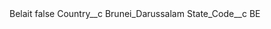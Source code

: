 <?xml version="1.0" encoding="UTF-8"?>
<CustomMetadata xmlns="http://soap.sforce.com/2006/04/metadata" xmlns:xsi="http://www.w3.org/2001/XMLSchema-instance" xmlns:xsd="http://www.w3.org/2001/XMLSchema">
    <label>Belait</label>
    <protected>false</protected>
    <values>
        <field>Country__c</field>
        <value xsi:type="xsd:string">Brunei_Darussalam</value>
    </values>
    <values>
        <field>State_Code__c</field>
        <value xsi:type="xsd:string">BE</value>
    </values>
</CustomMetadata>
